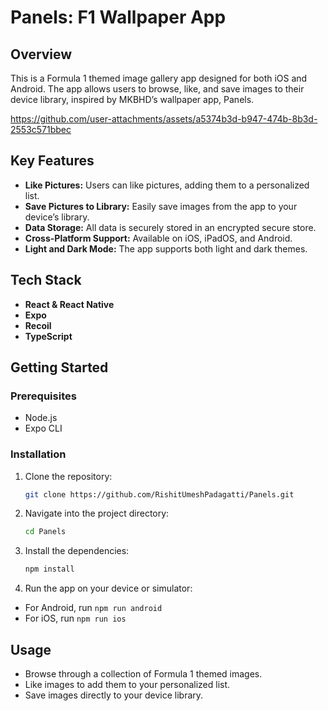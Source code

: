 
# Panels: F1 Wallpaper App

## Overview

This is a Formula 1 themed image gallery app designed for both iOS and Android. The app allows users to browse, like, and save images to their device library, inspired by MKBHD’s wallpaper app, Panels.

https://github.com/user-attachments/assets/a5374b3d-b947-474b-8b3d-2553c571bbec

## Key Features

- **Like Pictures:** Users can like pictures, adding them to a personalized list.
- **Save Pictures to Library:** Easily save images from the app to your device’s library.
- **Data Storage:** All data is securely stored in an encrypted secure store.
- **Cross-Platform Support:** Available on iOS, iPadOS, and Android.
- **Light and Dark Mode:** The app supports both light and dark themes.

## Tech Stack

- **React & React Native**
- **Expo**
- **Recoil**
- **TypeScript**

## Getting Started

### Prerequisites

- Node.js
- Expo CLI

### Installation

1. Clone the repository:
	```bash
   git clone https://github.com/RishitUmeshPadagatti/Panels.git
   ```
 
 2. Navigate into the project directory: 
	```bash
	cd Panels
	```
2. Install the dependencies:
	```bash
	npm install
	``` 
3. Run the app on your device or simulator:
- For Android, run ```npm run android```
- For iOS, run ```npm run ios```

## Usage

- Browse through a collection of Formula 1 themed images. 
- Like images to add them to your personalized list.
- Save images directly to your device library. 
